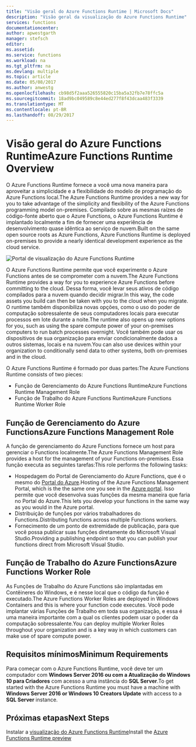 ```yaml
---
title: "Visão geral do Azure Functions Runtime | Microsoft Docs"
description: "Visão geral da visualização do Azure Functions Runtime"
services: functions
documentationcenter: 
author: apwestgarth
manager: stefsch
editor: 
ms.assetid: 
ms.service: functions
ms.workload: na
ms.tgt_pltfrm: na
ms.devlang: multiple
ms.topic: article
ms.date: 05/08/2017
ms.author: anwestg
ms.openlocfilehash: cb98d5f2aaa526555820c15ba5a32fb7e78ffc5a
ms.sourcegitcommit: 18ad9bc049589c8e44ed277f8f43dcaa483f3339
ms.translationtype: MT
ms.contentlocale: pt-BR
ms.lasthandoff: 08/29/2017
---
```

# <a name="azure-functions-runtime-overview"></a><span data-ttu-id="0a410-103">Visão geral do Azure Functions Runtime</span><span class="sxs-lookup"><span data-stu-id="0a410-103">Azure Functions Runtime Overview</span></span>

<span data-ttu-id="0a410-104">O Azure Functions Runtime fornece a você uma nova maneira para aproveitar a simplicidade e a flexibilidade do modelo de programação do Azure Functions local.</span><span class="sxs-lookup"><span data-stu-id="0a410-104">The Azure Functions Runtime provides a new way for you to take advantage of the simplicity and flexibility of the Azure Functions programming model on-premises.</span></span> <span data-ttu-id="0a410-105">Compilado sobre as mesmas raízes de código-fonte aberto que o Azure Functions, o Azure Functions Runtime é implantado localmente a fim de fornecer uma experiência de desenvolvimento quase idêntica ao serviço de nuvem.</span><span class="sxs-lookup"><span data-stu-id="0a410-105">Built on the same open source roots as Azure Functions, Azure Functions Runtime is deployed on-premises to provide a nearly identical development experience as the cloud service.</span></span>

![Portal de visualização do Azure Functions Runtime][1]

<span data-ttu-id="0a410-107">O Azure Functions Runtime permite que você experimente o Azure Functions antes de se comprometer com a nuvem.</span><span class="sxs-lookup"><span data-stu-id="0a410-107">The Azure Functions Runtime provides a way for you to experience Azure Functions before committing to the cloud.</span></span> <span data-ttu-id="0a410-108">Dessa forma, você levar seus ativos de código compilados para a nuvem quando decidir migrar.</span><span class="sxs-lookup"><span data-stu-id="0a410-108">In this way, the code assets you build can then be taken with you to the cloud when you migrate.</span></span>  <span data-ttu-id="0a410-109">O runtime também disponibiliza novas opções, como o uso do poder de computação sobressalente de seus computadores locais para executar processos em lote durante a noite.</span><span class="sxs-lookup"><span data-stu-id="0a410-109">The runtime also opens up new options for you, such as using the spare compute power of your on-premises computers to run batch processes overnight.</span></span> <span data-ttu-id="0a410-110">Você também pode usar os dispositivos de sua organização para enviar condicionalmente dados a outros sistemas, locais e na nuvem.</span><span class="sxs-lookup"><span data-stu-id="0a410-110">You can also use devices within your organization to conditionally send data to other systems, both on-premises and in the cloud.</span></span>

<span data-ttu-id="0a410-111">O Azure Functions Runtime é formado por duas partes:</span><span class="sxs-lookup"><span data-stu-id="0a410-111">The Azure Functions Runtime consists of two pieces:</span></span>
* <span data-ttu-id="0a410-112">Função de Gerenciamento do Azure Functions Runtime</span><span class="sxs-lookup"><span data-stu-id="0a410-112">Azure Functions Runtime Management Role</span></span>
* <span data-ttu-id="0a410-113">Função de Trabalho do Azure Functions Runtime</span><span class="sxs-lookup"><span data-stu-id="0a410-113">Azure Functions Runtime Worker Role</span></span>

## <a name="azure-functions-management-role"></a><span data-ttu-id="0a410-114">Função de Gerenciamento do Azure Functions</span><span class="sxs-lookup"><span data-stu-id="0a410-114">Azure Functions Management Role</span></span>

<span data-ttu-id="0a410-115">A função de gerenciamento do Azure Functions fornece um host para gerenciar o Functions localmente.</span><span class="sxs-lookup"><span data-stu-id="0a410-115">The Azure Functions Management Role provides a host for the management of your Functions on-premises.</span></span> <span data-ttu-id="0a410-116">Essa função executa as seguintes tarefas:</span><span class="sxs-lookup"><span data-stu-id="0a410-116">This role performs the following tasks:</span></span>

* <span data-ttu-id="0a410-117">Hospedagem do Portal de Gerenciamento do Azure Functions, que é o mesmo do [Portal do Azure](https://portal.azure.com).</span><span class="sxs-lookup"><span data-stu-id="0a410-117">Hosting of the Azure Functions Management Portal, which is the the same one you see in the [Azure portal](https://portal.azure.com).</span></span> <span data-ttu-id="0a410-118">Isso permite que você desenvolva suas funções da mesma maneira que faria no Portal do Azure.</span><span class="sxs-lookup"><span data-stu-id="0a410-118">This lets you develop your functions in the same way as you would in the Azure portal.</span></span>
* <span data-ttu-id="0a410-119">Distribuição de funções por vários trabalhadores do Functions.</span><span class="sxs-lookup"><span data-stu-id="0a410-119">Distributing functions across multiple Functions workers.</span></span>
* <span data-ttu-id="0a410-120">Fornecimento de um ponto de extremidade de publicação, para que você possa publicar suas funções diretamente do Microsoft Visual Studio.</span><span class="sxs-lookup"><span data-stu-id="0a410-120">Providing a publishing endpoint so that you can publish your functions direct from Microsoft Visual Studio.</span></span>

## <a name="azure-functions-worker-role"></a><span data-ttu-id="0a410-121">Função de Trabalho do Azure Functions</span><span class="sxs-lookup"><span data-stu-id="0a410-121">Azure Functions Worker Role</span></span>

<span data-ttu-id="0a410-122">As Funções de Trabalho do Azure Functions são implantadas em Contêineres do Windows, e é nesse local que o código da função é executado.</span><span class="sxs-lookup"><span data-stu-id="0a410-122">The Azure Functions Worker Roles are deployed in Windows Containers and this is where your function code executes.</span></span>  <span data-ttu-id="0a410-123">Você pode implantar várias Funções de Trabalho em toda sua organização, e essa é uma maneira importante com a qual os clientes podem usar o poder da computação sobressalente.</span><span class="sxs-lookup"><span data-stu-id="0a410-123">You can deploy multiple Worker Roles throughout your organization and is a key way in which customers can make use of spare compute power.</span></span>

## <a name="minimum-requirements"></a><span data-ttu-id="0a410-124">Requisitos mínimos</span><span class="sxs-lookup"><span data-stu-id="0a410-124">Minimum Requirements</span></span>

<span data-ttu-id="0a410-125">Para começar com o Azure Functions Runtime, você deve ter um computador com **Windows Server 2016 ou com a Atualização do Windows 10 para Criadores** com acesso a uma instância do **SQL Server**.</span><span class="sxs-lookup"><span data-stu-id="0a410-125">To get started with the Azure Functions Runtime you must have a machine with **Windows Server 2016 or Windows 10 Creators Update** with access to a **SQL Server** instance.</span></span>

## <a name="next-steps"></a><span data-ttu-id="0a410-126">Próximas etapas</span><span class="sxs-lookup"><span data-stu-id="0a410-126">Next Steps</span></span>

<span data-ttu-id="0a410-127">Instalar a [visualização do Azure Functions Runtime](https://aka.ms/azafr)</span><span class="sxs-lookup"><span data-stu-id="0a410-127">Install the [Azure Functions Runtime preview](https://aka.ms/azafr)</span></span>

<!--Image references-->
[1]: ./media/functions-runtime-overview/AzureFunctionsRuntime_Portal.png
